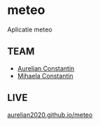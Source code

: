 # meteo
Aplicatie meteo

## TEAM
- [Aurelian Constantin](https://github.com/aurelian2020)
- [Mihaela Constantin](https://github.com/mihaelacon)

## LIVE
[aurelian2020.github.io/meteo](https://github.com/aurelian2020/meteo)
